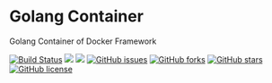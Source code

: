 # Golang Container
Golang Container of Docker Framework

[![Build Status](https://travis-ci.org/dockerframework/golang.svg?branch=master)](https://travis-ci.org/dockerframework/golang) [![](https://images.microbadger.com/badges/image/dockerframework/golang:1.11-ubuntu.svg)](https://microbadger.com/images/dockerframework/golang:1.11-ubuntu "Layers") [![](https://images.microbadger.com/badges/version/dockerframework/golang:1.11-ubuntu.svg)](https://microbadger.com/images/dockerframework/golang:1.11-ubuntu "Version") [![GitHub issues](https://img.shields.io/github/issues/dockerframework/golang.svg)](https://github.com/dockerframework/golang/issues) [![GitHub forks](https://img.shields.io/github/forks/dockerframework/golang.svg)](https://github.com/dockerframework/golang/network) [![GitHub stars](https://img.shields.io/github/stars/dockerframework/golang.svg)](https://github.com/dockerframework/golang/stargazers) [![GitHub license](https://img.shields.io/badge/license-MIT-blue.svg)](https://raw.githubusercontent.com/dockerframework/golang/master/LICENSE)
